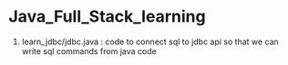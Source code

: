 # Java_Full_Stack_learning
1. learn_jdbc/jdbc.java : code to connect sql to jdbc api so that we can write sql commands from java code